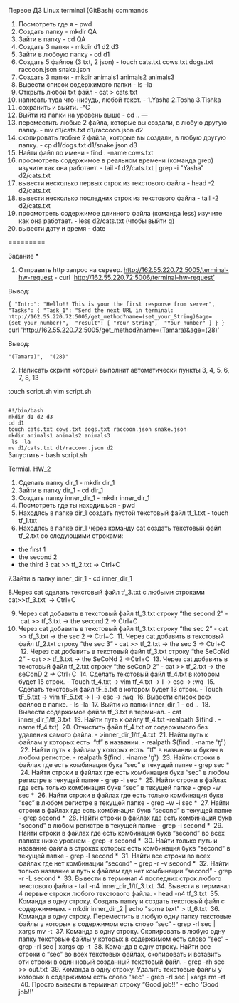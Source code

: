 Первое ДЗ 
Linux terminal (GitBash) commands

1) Посмотреть где я - pwd
2) Создать папку - mkdir QA
3) Зайти в папку - cd QA
4) Создать 3 папки - mkdir d1 d2 d3
5) Зайти в любоую папку - cd d1
6) Создать 5 файлов (3 txt, 2 json) - touch cats.txt cows.txt dogs.txt raccoon.json snake.json
7) Создать 3 папки - mkdir animals1 animals2 animals3 
8) Вывести список содержимого папки - ls -la
9) Открыть любой txt файл - cat > cats.txt
10) написать туда что-нибудь, любой текст. - 1.Yasha 2.Tosha 3.Tishka 
11) сохранить и выйти. -^C 
12) Выйти из папки на уровень выше - cd ..
—
13) переместить любые 2 файла, которые вы создали, в любую другую папку.  - mv d1/cats.txt d1/raccoon.json d2
14) скопировать любые 2 файла, которые вы создали, в любую другую папку. - cp d1/dogs.txt d1/snake.json d3
15) Найти файл по имени - find . -name cows.txt
16) просмотреть содержимое в реальном времени (команда grep) изучите как она работает. - tail -f d2/cats.txt | grep -i "Yasha" d2/cats.txt
17) вывести несколько первых строк из текстового файла - head -2 d2/cats.txt
18) вывести несколько последних строк из текстового файла - tail -2 d2/cats.txt
19) просмотреть содержимое длинного файла (команда less) изучите как она работает. - less d2/cats.txt (чтобы выйти  q)
20) вывести дату и время - date

    
=========

Задание *
1) Отправить http запрос на сервер.
http://162.55.220.72:5005/terminal-hw-request - curl 'http://162.55.220.72:5006/terminal-hw-request’

 Вывод: 

``
{
  "Intro": "Hello!! This is your the first response from server", 
  "Tasks": {
    "Task_1": "Send the next URL in terminal: http://162.55.220.72:5005/get_method?name=(set_your_String)&age=(set_your_number)", 
    "result": [
      "Your_String", 
      "Your_number"
    ]
  }
}
`` 
curl 'http://162.55.220.72:5005/get_method?name=(Tamara)&age=(28)' 

Вывод: 

``
"(Tamara)", 
  "(28)"
``
   

2) Написать скрипт который выполнит автоматически пункты 3, 4, 5, 6, 7, 8, 13



touch script.sh
vim script.sh

<code>
#!/bin/bash
mkdir d1 d2 d3
cd d1
touch cats.txt cows.txt dogs.txt raccoon.json snake.json
mkdir animals1 animals2 animals3 
 ls -la            
mv d1/cats.txt d1/raccoon.json d2   
</code>
Запустить - bash script.sh



Termial. HW_2
1. Сделать папку dir_1 - mkdir dir_1
2. Зайти в папку dir_1 -  cd dir_1
3. Создать папку inner_dir_1 - mkdir inner_dir_1
4. Посмотреть где ты находишься - pwd
5. Находясь в папке dir_1 создать пустой текстовый файл tf_1.txt - touch tf_1.txt
6. Находясь в папке dir_1 через команду cat создать текстовый файл tf_2.txt со следующими строками:
- the first 1
- the second 2
- the third 3
cat >> tf_2.txt -> Ctrl+C

7.Зайти в папку inner_dir_1 - cd inner_dir_1

8.Через cat сделать текстовый файл tf_3.txt c любыми строками cat>>tf_3.txt  -> Ctrl+C

 9. Через cat добавить в текстовый файл tf_3.txt строку “the second 2” - cat >> tf_3.txt -> the second 2 -> Ctrl+C
 10. Через cat добавить в текстовый файл tf_3.txt строку “the sec 2” - cat >> tf_3.txt -> the sec 2 -> Ctrl+C
 11. Через cat добавить в текстовый файл tf_2.txt строку “the sec 3” - cat >> tf_2.txt -> the sec 3 -> Ctrl+C
 12. Через cat добавить в текстовый файл tf_3.txt строку “the SeCoNd 2” - 	cat >> tf_3.txt -> the SeCoNd 2 ->Ctrl+C
 13. Через cat добавить в текстовый файл tf_2.txt строку “the seConD 2” - cat >> tf_2.txt -> the seConD 2 -> Ctrl+C
 14. Сделать текстовый файл tf_4.txt в котором будет 15 строк. - Touch tf_4.txt -> vim tf_4.txt -> I -> esc -> :wq
 15. Сделать текстовый файл tF_5.txt в котором будет 13 строк. - Touch tF_5.txt -> vim tF_5.txt -> I -> esc -> :wq
 16. Вывести список всех файлов в папке. - ls -la
 17. Выйти из папки inner_dir_1 - cd ..
 18. Вывести содержимое файла tf_3.txt в терминал. - cat inner_dir_1/tf_3.txt
 19. Найти путь к файлу tf_4.txt -realpath $(find . -name tf_4.txt)
 20. Отчистить файл tf_4.txt от содержимого без удаления самого файла. - >inner_dir_1/tf_4.txt
 21. Найти путь к файлам у которых есть  “tf” в названии.  - realpath $(find . -name '*tf*')  
 22. Найти путь к файлам у которых есть  “tf” в названии и буквы в любом регистре. - realpath $(find . -iname '*tf*') 
 23. Найти строки в файлах где есть комбинация букв “sec” в текущей папке - grep sec *
 24. Найти строки в файлах где есть комбинация букв “sec” в любом регистре в текущей папке - grep -i sec *
 25. Найти строки в файлах где есть только комбинация букв “sec” в текущей папке - grep -w sec *
 26. Найти строки в файлах где есть только комбинация букв “sec” в любом регистре в текущей папке - grep -w -i sec *
 27. Найти строки в файлах где есть комбинация букв “second” в текущей папке - grep second *
 28. Найти строки в файлах где есть комбинация букв “second” в любом регистре в текущей папке - grep -i second *
 29. Найти строки в файлах где есть комбинация букв “second” во всех папках ниже уровнем - grep -r second *
 30. Найти только путь и название файла в строках которых есть комбинация букв “second” в текущей папке - grep -l second *
 31. Найти все строки во всех файлах где нет комбинации “second” - grep -r -v second *
 32. Найти только название и путь к файлам где нет комбинации “second” - grep -r -L second *
 33. Вывести в терминал 4 последних строк любого текстового файла - tail -n4 inner_dir_1/tf_3.txt
 34. Вывести в терминал 4 первые строки любого текстового файла. -  head -n4 tf_3.txt
 35. Команда в одну строку. Создать папку и создать текстовый файл с содержиммым.  - mkdir inner_dir_2 | echo "some text" > tf_6.txt
 36. Команда в одну строку. Переместить в любую одну папку текстовые файлы у которых в содержимом есть слово “sec” - grep -rl sec | xargs mv -t
 37. Команда в одну строку. Скопировать в любую одну папку текстовые файлы у которых в содержимом есть слово “sec” - grep -rl sec | xargs cp -t
 38. Команда в одну строку. Найти все строки c “sec” во всех текстовых файлах, скопировать и вставить эти строки в один новый созданный текстовый файл. - grep -rh sec >> out.txt
 39. Команда в одну строку. Удалить текстовые файлы у которых в содержимом есть слово “sec” - grep -rl sec | xargs rm -rf
 40. Просто вывести в терминал строку “Good job!!” - echo 'Good job!!'

